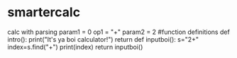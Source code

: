 # smartercalc
calc with parsing
param1 = 0
op1 = "+"
param2 = 2
#function definitions
def intro():
    print("It's ya boi calculator!")
    return
def inputboi():
    s="2+"
    index=s.find("+")
    print(index)
    return
inputboi()

    
